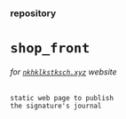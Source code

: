 ###  
### repository
# `shop_front`
###### for [`nkhklkstksch.xyz`](https://nkhklkstksch.xyz) website

```
static web page to publish  
the signature's journal
```
